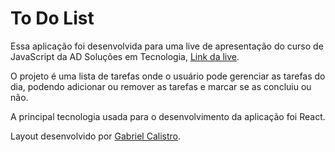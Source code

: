 # To Do List
Essa aplicação foi desenvolvida para uma live de apresentação do curso de JavaScript da AD Soluções em Tecnologia, [Link da live](https://www.youtube.com/watch?v=maf5T3tqiIw).

O projeto é uma lista de tarefas onde o usuário pode gerenciar as tarefas do dia, podendo adicionar ou remover as tarefas e marcar se as concluiu ou não.

A principal tecnologia usada para o desenvolvimento da aplicação foi React.

Layout desenvolvido por [Gabriel Calistro](https://github.com/gacalistro).